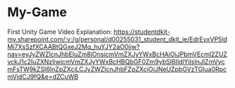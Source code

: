 # My-Game
 First Unity Game
Video Explanation: https://studentdkit-my.sharepoint.com/:v:/g/personal/d00255031_student_dkit_ie/EdrEyxVP5ldMi7XsSzfXCAABtQGxeJ2Mq_huYJY2aO0jjw?nav=eyJyZWZlcnJhbEluZm8iOnsicmVmZXJyYWxBcHAiOiJPbmVEcml2ZUZvckJ1c2luZXNzIiwicmVmZXJyYWxBcHBQbGF0Zm9ybSI6IldlYiIsInJlZmVycmFsTW9kZSI6InZpZXciLCJyZWZlcnJhbFZpZXciOiJNeUZpbGVzTGlua0RpcmVjdCJ9fQ&e=dZCuWB
